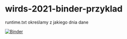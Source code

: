 # wirds-2021-binder-przyklad

runtime.txt określamy z jakiego dnia dane

[![Binder](https://mybinder.org/badge_logo.svg)](https://mybinder.org/v2/gh/Alimak1010/wirds-2021-binder-przyklad/main)
